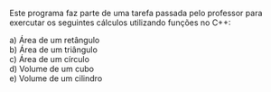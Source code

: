 Este programa faz parte de uma tarefa passada pelo professor para exercutar os seguintes cálculos utilizando funções no C++:

a) Área de um retângulo <br />
b) Área de um triângulo <br />
c) Área de um círculo <br />
d) Volume de um cubo <br />
e) Volume de um cilindro 
